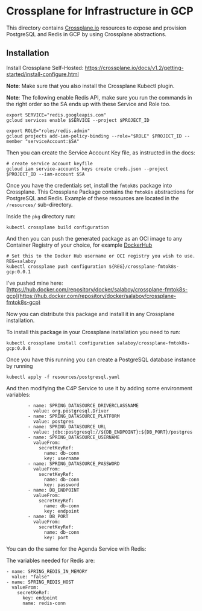 # Crossplane for Infrastructure in GCP
This directory contains [Crossplane.io](http://crossplane.io) resources to expose and provision PostgreSQL and Redis in GCP by using Crossplane abstractions. 


## Installation

Install Crossplane Self-Hosted: https://crossplane.io/docs/v1.2/getting-started/install-configure.html

**Note**: Make sure that you also install the Crossplane Kubectl plugin. 

**Note**: The following enable Redis API, make sure you run the commands in the right order so the SA ends up with these Service and Role too. 

```
export SERVICE="redis.googleapis.com"
gcloud services enable $SERVICE --project $PROJECT_ID

export ROLE="roles/redis.admin"
gcloud projects add-iam-policy-binding --role="$ROLE" $PROJECT_ID --member "serviceAccount:$SA"

```
Then you can create the Service Account Key file, as instructed in the docs: 

```
# create service account keyfile
gcloud iam service-accounts keys create creds.json --project $PROJECT_ID --iam-account $SA
```

Once you have the credentials set, install the `fmtok8s` package into Crossplane. This Crossplane Package contains the `fmtok8s` abstractions for PostgreSQL and Redis. Example of these resources are located in the `/resources/` sub-directory. 


Inside the `pkg` directory run:

```
kubectl crossplane build configuration
```

And then you can push the generated package as an OCI image to any Container Registry of your choice, for example [DockerHub](hub.docker.com)

```
# Set this to the Docker Hub username or OCI registry you wish to use.
REG=salaboy
kubectl crossplane push configuration ${REG}/crossplane-fmtok8s-gcp:0.0.1
```

I've pushed mine here: [https://hub.docker.com/repository/docker/salaboy/crossplane-fmtok8s-gcp](https://hub.docker.com/repository/docker/salaboy/crossplane-fmtok8s-gcp)

Now you can distribute this package and install it in any Crossplane installation. 

To install this package in your Crossplane installation you need to run: 

```
kubectl crossplane install configuration salaboy/crossplane-fmtok8s-gcp:0.0.8
```

Once you have this running you can create a PostgreSQL database instance by running

```
kubectl apply -f resources/postgresql.yaml
```

And then modifying the C4P Service to use it by adding some environment variables:

```
        - name: SPRING_DATASOURCE_DRIVERCLASSNAME
          value: org.postgresql.Driver 
        - name: SPRING_DATASOURCE_PLATFORM
          value: postgres
        - name: SPRING_DATASOURCE_URL
          value: jdbc:postgresql://${DB_ENDPOINT}:${DB_PORT}/postgres
        - name: SPRING_DATASOURCE_USERNAME
          valueFrom:
            secretKeyRef:
              name: db-conn
              key: username
        - name: SPRING_DATASOURCE_PASSWORD
          valueFrom:
            secretKeyRef:
              name: db-conn
              key: password
        - name: DB_ENDPOINT
          valueFrom:
            secretKeyRef:
              name: db-conn
              key: endpoint
        - name: DB_PORT
          valueFrom:
            secretKeyRef:
              name: db-conn
              key: port
```

You can do the same for the Agenda Service with Redis: 

The variables needed for Redis are: 

```
- name: SPRING_REDIS_IN_MEMORY
  value: "false"
- name: SPRING_REDIS_HOST
  valueFrom: 
    secretKeRef:
      key: endpoint
      name: redis-conn
```
